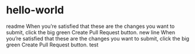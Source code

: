 # hello-world
readme
When you’re satisfied that these are the changes you want to submit, click the big green Create Pull Request button.
new line
When you’re satisfied that these are the changes you want to submit, click the big green Create Pull Request button.
test
